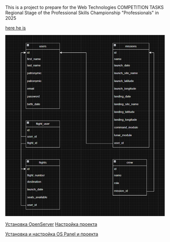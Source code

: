 This is a project to prepare for the Web Technologies COMPETITION TASKS
Regional Stage of the Professional Skills Championship "Professionals" in 2025

[here he is](materials/gaid.pdf)

![диаграмма](materials/diagram.png)

[Установка OpenServer](materials/3_module/Установка%20через%20OpenServer.md)
[Настройка проекта](materials/3_module/Настройка%20проекта.md)

[Установка и настройка OS Panel и проекта](https://telegra.ph/Professionaly-Web-razrabotka-Rabota-s-veb-serverom-i-frejmvorkom-Laravel-10-10-21)
